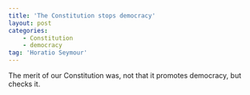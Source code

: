 ```yaml
---
title: 'The Constitution stops democracy'
layout: post
categories:
    - Constitution
    - democracy
tag: 'Horatio Seymour'
---
```


The merit of our Constitution was, not that it promotes democracy, but checks it.